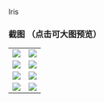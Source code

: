 Iris

### 截图 （点击可大图预览）
<table>
    <tr>
        <td><img src="http://pb882w3bl.bkt.clouddn.com/dept.jpg"/></td>
        <td><img src="http://pb882w3bl.bkt.clouddn.com/index.jpg"/></td>
    </tr>
    <tr>
        <td><img src="http://pb882w3bl.bkt.clouddn.com/login.jpg"/></td>
        <td><img src="http://pb882w3bl.bkt.clouddn.com/menu.jpg"/></td>
    </tr>
    <tr>
        <td><img src="http://pb882w3bl.bkt.clouddn.com/role.jpg"/></td>
        <td><img src="http://pb882w3bl.bkt.clouddn.com/role_pe.jpg"/></td>
    </tr>
    <tr>
        <td><img src="http://pb882w3bl.bkt.clouddn.com/user.jpg"/></td>
        <td><img src="http://pb882w3bl.bkt.clouddn.com/user_edit.jpg"/></td>
    </tr>
</table>
